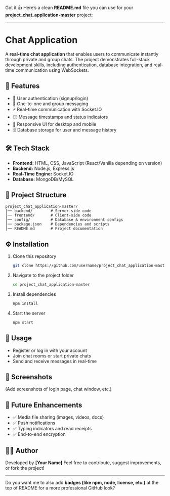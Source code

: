 Got it 👍 Here’s a clean **README.md** file you can use for your **project_chat_application-master** project:

---

# Chat Application

A **real-time chat application** that enables users to communicate instantly through private and group chats. The project demonstrates full-stack development skills, including authentication, database integration, and real-time communication using WebSockets.

## 🚀 Features

* 🔐 User authentication (signup/login)
* 💬 One-to-one and group messaging
* ⚡ Real-time communication with Socket.IO
* 🕒 Message timestamps and status indicators
* 📱 Responsive UI for desktop and mobile
* 🗄️ Database storage for user and message history

## 🛠️ Tech Stack

* **Frontend:** HTML, CSS, JavaScript (React/Vanilla depending on version)
* **Backend:** Node.js, Express.js
* **Real-Time Engine:** Socket.IO
* **Database:** MongoDB/MySQL

## 📂 Project Structure

```
project_chat_application-master/
│── backend/        # Server-side code  
│── frontend/       # Client-side code  
│── config/         # Database & environment configs  
│── package.json    # Dependencies and scripts  
│── README.md       # Project documentation  
```

## ⚙️ Installation

1. Clone this repository

   ```bash
   git clone https://github.com/username/project_chat_application-master.git
   ```
2. Navigate to the project folder

   ```bash
   cd project_chat_application-master
   ```
3. Install dependencies

   ```bash
   npm install
   ```
4. Start the server

   ```bash
   npm start
   ```

## 🎯 Usage

* Register or log in with your account
* Join chat rooms or start private chats
* Send and receive messages in real-time

## 📸 Screenshots

(Add screenshots of login page, chat window, etc.)

## 📌 Future Enhancements

* ✅ Media file sharing (images, videos, docs)
* ✅ Push notifications
* ✅ Typing indicators and read receipts
* ✅ End-to-end encryption

## 👨‍💻 Author

Developed by **[Your Name]**
Feel free to contribute, suggest improvements, or fork the project!

---

Do you want me to also add **badges (like npm, node, license, etc.)** at the top of README for a more professional GitHub look?
